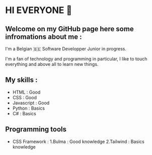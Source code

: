 # HI EVERYONE 👋

## Welcome on my GitHub page here some infromations about me : 
I'm a Belgian 🇧🇪 Software Developper Junior in progress.

I'm a fan of technology and programming in particular, I like to touch everything and above all to learn new things. 

## My skills : 

- HTML : Good
- CSS : Good
- Javascript : Good
- Python : Basics
- C# : Basics 

## Programming tools

- CSS Framework :
                  1.Bulma : Good knowledge
                  2.Tailwind : Basics knowledge

                
